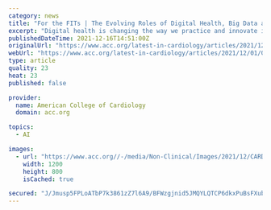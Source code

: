 ```yaml
---
category: news
title: "For the FITs | The Evolving Roles of Digital Health, Big Data and AI: \"Tech-celeration\" in CV Care"
excerpt: "Digital health is changing the way we practice and innovate in cardiology. As many of us have experienced, the COVID-19 pandemic catalyzed the fast adoption of technology-enhanced services so we could efficiently and safely care for patients."
publishedDateTime: 2021-12-16T14:51:00Z
originalUrl: "https://www.acc.org/latest-in-cardiology/articles/2021/12/01/01/42/for-the-fits-the-evolving-roles-of-digital-health-big-data-and-ai-tech-celeration-in-cv-care"
webUrl: "https://www.acc.org/latest-in-cardiology/articles/2021/12/01/01/42/for-the-fits-the-evolving-roles-of-digital-health-big-data-and-ai-tech-celeration-in-cv-care"
type: article
quality: 23
heat: 23
published: false

provider:
  name: American College of Cardiology
  domain: acc.org

topics:
  - AI

images:
  - url: "https://www.acc.org//-/media/Non-Clinical/Images/2021/12/CARDIOLOGY/14/For-the-FITs-1200x800.jpg"
    width: 1200
    height: 800
    isCached: true

secured: "J/Jmusp5FPLoATbP7k3861zZ7l6A9/BFWzgjnid5JMQYLQTCP6dkxPuBsFXubUCty2hU+m29HUxiNQPfYXSnqrKYlO84r6m77bykOj39MxN8oOpdm7+3j35qzWE1zgFfRYdhbT3ru44YlhRRnG13fyQhyNa1lXmpDCRgI5KMvyFmWOM6BKr3vTyT75cgmy3ynJadUk0ouD7R3KD50IA1G7Ud4q30ZbjOrsOFDbpWGocEW5/lfEIFuAhV7OMOUkZapTAG7tmwD8YHBaD/ae0PcTyIv6MEGhyNmPh3Fu0nmYQ/ye4alChQlkdsl7Ksokh0eDjLVJ+Xrgy69gXJ6iVUf1kQbtgaLud7AfSOaWgGRbE=;F6vTGmgrQewBM1TW5FAQrw=="
---
```


